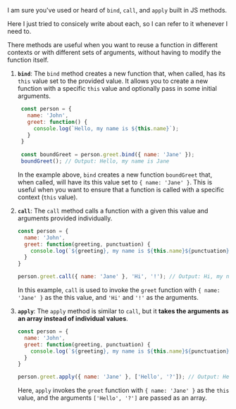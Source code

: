 I am sure you've used or heard of `bind`, `call`, and `apply` built in JS methods. 

Here I just tried to consicely write about each, so I can refer to it whenever I need to. 

There methods are useful when you want to reuse a function in different contexts or with different sets of arguments, without having to modify the function itself.

1. __`bind`__: The `bind` method creates a new function that, when called, has its `this` value set to the provided value.
   It allows you to create a new function with a specific `this` value and optionally pass in some initial arguments.

   ```javascript
    const person = {
      name: 'John',
      greet: function() {
        console.log(`Hello, my name is ${this.name}`);
      }
    }
    
    const boundGreet = person.greet.bind({ name: 'Jane' });
    boundGreet(); // Output: Hello, my name is Jane
   ```
   In the example above, `bind` creates a new function `boundGreet` that, when called, will have its this value set to `{ name: 'Jane' }`. This is useful when you want to ensure that a function is called with a specific context (`this` value).

2. __`call`__: The `call` method calls a function with a given this value and arguments provided individually.

   ```javascript
   const person = {
     name: 'John',
     greet: function(greeting, punctuation) {
       console.log(`${greeting}, my name is ${this.name}${punctuation}`);
     }
   }
   
   person.greet.call({ name: 'Jane' }, 'Hi', '!'); // Output: Hi, my name is Jane!
   ```
   In this example, `call` is used to invoke the `greet` function with `{ name: 'Jane' }` as the this value, and `'Hi'` and `'!'` as the arguments.

3. __`apply`__: The `apply` method is similar to `call`, but it __takes the arguments as an array instead of individual values__.

   ```javascript
   const person = {
     name: 'John',
     greet: function(greeting, punctuation) {
       console.log(`${greeting}, my name is ${this.name}${punctuation}`);
     }
   }
   
   person.greet.apply({ name: 'Jane' }, ['Hello', '?']); // Output: Hello, my name is Jane?
   ```
   Here, `apply` invokes the `greet` function with `{ name: 'Jane' }` as the `this` value, and the arguments `['Hello', '?']` are passed as an array.
   
